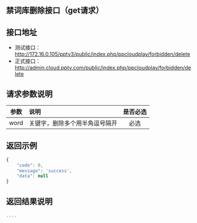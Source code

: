 禁词库删除接口（get请求）
----------

接口地址
----------
  * 测试接口：http://172.16.0.105/pptv3/public/index.php/ppcloudplay/forbidden/delete
  * 正式接口：http://admin.cloud.pptv.com/public/index.php/ppcloudplay/forbidden/delete

请求参数说明
----------
|  参数         |说明          |是否必选|
| ------------- |:-------------|:-----:|
| word      | 关键字，删除多个用半角逗号隔开           |必选    |

返回示例
----------
```javascript
{
    "code": 0,
    "message": 'success',
    "data": null
}
```

返回结果说明
----------
```javascript
....
```